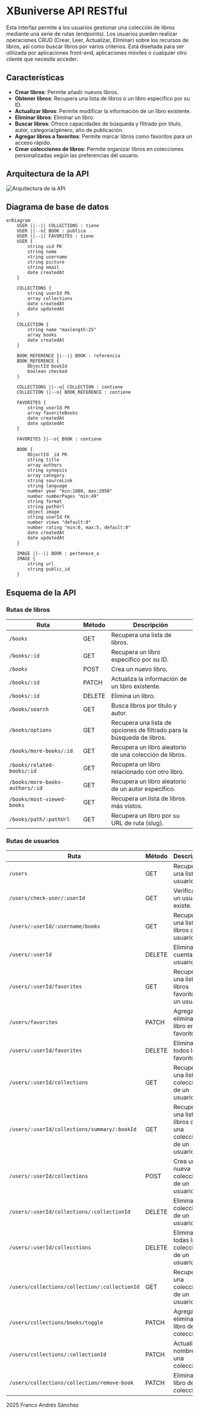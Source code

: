 # XBuniverse API RESTful

Esta interfaz permite a los usuarios gestionar una colección de libros mediante una serie de rutas (endpoints). Los usuarios pueden realizar operaciones CRUD (Crear, Leer, Actualizar, Eliminar) sobre los recursos de libros, así como buscar libros por varios criterios. Está diseñada para ser utilizada por aplicaciones front-end, aplicaciones móviles o cualquier otro cliente que necesite acceder.

## Características

* **Crear libros**: Permite añadir nuevos libros.
* **Obtener libros**: Recupera una lista de libros o un libro específico por su ID.
* **Actualizar libros**: Permite modificar la información de un libro existente.
* **Eliminar libros**: Eliminar un libro.
* **Buscar libros**: Ofrece capacidades de búsqueda y filtrado por título, autor, categoria/género, año de publicación.
* **Agregar libros a favoritos**: Permite marcar libros como favoritos para un acceso rápido.
* **Crear colecciones de libros**: Permite organizar libros en colecciones personalizadas según las preferencias del usuario.

## Arquitectura de la API

![Arquitectura de la API](./architecture.svg)

## Diagrama de base de datos

```mermaid
erDiagram
    USER ||--|| COLLECTIONS : tiene
    USER ||--o{ BOOK : publica
    USER ||--|| FAVORITES : tiene
    USER {
        string uid PK
        string name
        string username
        string picture
        string email
        date createdAt
    }

    COLLECTIONS {
        string userId PK
        array collections
        date createdAt
        date updatedAt
    }

    COLLECTION {
        string name "maxlength:25"
        array books
        date createdAt
    }

    BOOK_REFERENCE }|--|| BOOK : referencia
    BOOK_REFERENCE {
        ObjectId bookId
        boolean checked
    }

    COLLECTIONS ||--o{ COLLECTION : contiene
    COLLECTION ||--o{ BOOK_REFERENCE : contiene

    FAVORITES {
        string userId PK
        array favoriteBooks
        date createdAt
        date updatedAt
    }

    FAVORITES }|--o{ BOOK : contiene

    BOOK {
        ObjectId _id PK
        string title
        array authors
        string synopsis
        array category
        string sourceLink
        string language
        number year "min:1800, max:2050"
        number numberPages "min:49"
        string format
        string pathUrl
        object image
        string userId FK
        number views "default:0"
        number rating "min:0, max:5, default:0"
        date createdAt
        date updatedAt
    }

    IMAGE ||--|| BOOK : pertenece_a
    IMAGE {
        string url
        string public_id
    }
```

## Esquema de la API

### Rutas de libros

| Ruta | Método | Descripción |
| --- | --- | --- |
| `/books` | GET | Recupera una lista de libros. |
| `/books/:id` | GET | Recupera un libro específico por su ID. |
| `/books` | POST | Crea un nuevo libro. |
| `/books/:id` | PATCH | Actualiza la información de un libro existente. |
| `/books/:id` | DELETE | Elimina un libro. |
| `/books/search` | GET | Busca libros por título y autor. |
| `/books/options` | GET | Recupera una lista de opciones de filtrado para la búsqueda de libros. |
| `/books/more-books/:id` | GET | Recupera un libro aleatorio de una colección de libros. |
| `/books/related-books/:id` | GET | Recupera un libro relacionado con otro libro. |
| `/books/more-books-authors/:id` | GET | Recupera un libro aleatorio de un autor específico. |
| `/books/most-viewed-books` | GET | Recupera un lista de libros más vistos. |
| `/books/path/:pathUrl` | GET | Recupera un libro por su URL de ruta (slug). |

### Rutas de usuarios

| Ruta | Método | Descripción |
| --- | --- | --- |
| `/users` | GET | Recupera una lista de usuarios. |
| `/users/check-user/:userId` | GET | Verifica si un usuario existe. |
| `/users/:userId/:username/books` | GET | Recupera una lista de libros de un usuario. |
| `/users/:userId` | DELETE | Elimina la cuenta del usuario. |
| `/users/:userId/favorites` | GET | Recupera una lista de libros favoritos de un usuario. |
| `/users/favorites` | PATCH | Agrega o elimina un libro en favoritos. |
| `/users/:userId/favorites` | DELETE | Elimina todos los favoritos. |
| `/users/:userId/collections` | GET | Recupera una lista de colecciones de un usuario. |
| `/users/:userId/collections/summary/:bookId` | GET | Recupera una lista de libros de una colección de un usuario. |
| `/users/:userId/collections` | POST | Crea una nueva colección de un usuario. |
| `/users/:userId/collections/:collectionId` | DELETE | Elimina una colección de un usuario. |
| `/users/:userId/collecctions` | DELETE | Elimina todas las colecciones de un usuario. |
| `/users/collections/collection/:collectionId` | GET | Recupera una colección de un usuario. |
| `/users/collections/books/toggle` | PATCH | Agrega o elimina un libro de una colección. |
| `/users/collections/:collectionId` | PATCH | Actualiza el nombre de una colección. |
| `/users/collections/collection/remove-book` | PATCH | Elimina un libro de una colección. |

2025 Franco Andrés Sánchez
